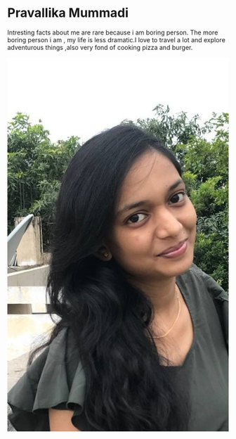 # Pravallika Mummadi

Intresting facts about me are rare because i am boring person. The more boring person i am , my life is less dramatic.I love to travel a lot and explore adventurous things ,also very fond of cooking pizza and burger.

 ![Image](aboutPIC.JPG)


